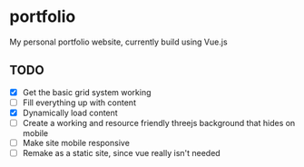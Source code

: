 # portfolio

My personal portfolio website, currently build using Vue.js

## TODO
- [x] Get the basic grid system working
- [ ] Fill everything up with content
- [x] Dynamically load content
- [ ] Create a working and resource friendly threejs background that hides on mobile
- [ ] Make site mobile responsive
- [ ] Remake as a static site, since vue really isn't needed